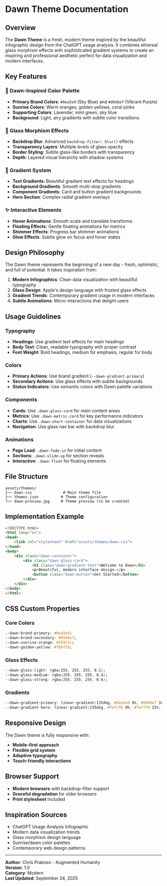 # Dawn Theme Documentation

## Overview
The **Dawn Theme** is a fresh, modern theme inspired by the beautiful infographic design from the ChatGPT usage analysis. It combines ethereal glass morphism effects with sophisticated gradient systems to create an inspiring and professional aesthetic perfect for data visualization and modern interfaces.

## Key Features

### 🌅 Dawn-Inspired Color Palette
- **Primary Brand Colors**: `#0ea5e9` (Sky Blue) and `#d946ef` (Vibrant Purple)
- **Sunrise Colors**: Warm oranges, golden yellows, coral pinks
- **Supporting Colors**: Lavender, mint green, sky blue
- **Background**: Light, airy gradients with subtle color transitions

### 🔮 Glass Morphism Effects
- **Backdrop Blur**: Advanced `backdrop-filter: blur()` effects
- **Transparency Layers**: Multiple levels of glass opacity
- **Border Styling**: Subtle glass-like borders with transparency
- **Depth**: Layered visual hierarchy with shadow systems

### 🎨 Gradient System
- **Text Gradients**: Beautiful gradient text effects for headings
- **Background Gradients**: Smooth multi-stop gradients
- **Component Gradients**: Card and button gradient backgrounds
- **Hero Section**: Complex radial gradient overlays

### ✨ Interactive Elements
- **Hover Animations**: Smooth scale and translate transforms
- **Floating Effects**: Gentle floating animations for metrics
- **Shimmer Effects**: Progress bar shimmer animations
- **Glow Effects**: Subtle glow on focus and hover states

## Design Philosophy

The Dawn theme represents the beginning of a new day - fresh, optimistic, and full of potential. It takes inspiration from:

1. **Modern Infographics**: Clean data visualization with beautiful typography
2. **Glass Design**: Apple's design language with frosted glass effects
3. **Gradient Trends**: Contemporary gradient usage in modern interfaces
4. **Subtle Animations**: Micro-interactions that delight users

## Usage Guidelines

### Typography
- **Headings**: Use gradient text effects for main headings
- **Body Text**: Clean, readable typography with proper contrast
- **Font Weight**: Bold headings, medium for emphasis, regular for body

### Colors
- **Primary Actions**: Use brand gradient (`--dawn-gradient-primary`)
- **Secondary Actions**: Use glass effects with subtle backgrounds
- **Status Indicators**: Use semantic colors with Dawn palette variations

### Components
- **Cards**: Use `.dawn-glass-card` for main content areas
- **Metrics**: Use `.dawn-metric-card` for key performance indicators
- **Charts**: Use `.dawn-chart-container` for data visualizations
- **Navigation**: Use glass nav bar with backdrop blur

### Animations
- **Page Load**: `.dawn-fade-in` for initial content
- **Sections**: `.dawn-slide-up` for section reveals
- **Interactive**: `.dawn-float` for floating elements

## File Structure

```
assets/themes/
├── dawn.css              # Main theme file
├── themes.json          # Theme configuration
└── dawn-preview.jpg     # Theme preview (to be created)
```

## Implementation Example

```html
<!DOCTYPE html>
<html lang="en">
<head>
    <link rel="stylesheet" href="assets/themes/dawn.css">
</head>
<body>
    <div class="dawn-container">
        <div class="dawn-glass-card">
            <h1 class="dawn-gradient-text">Welcome to Dawn</h1>
            <p>Beautiful, modern interface design.</p>
            <button class="dawn-button">Get Started</button>
        </div>
    </div>
</body>
</html>
```

## CSS Custom Properties

### Core Colors
```css
--dawn-brand-primary: #0ea5e9;
--dawn-brand-secondary: #d946ef;
--dawn-sunrise-orange: #fb923c;
--dawn-golden-yellow: #fbbf24;
```

### Glass Effects
```css
--dawn-glass-light: rgba(255, 255, 255, 0.2);
--dawn-glass-medium: rgba(255, 255, 255, 0.4);
--dawn-glass-strong: rgba(255, 255, 255, 0.6);
```

### Gradients
```css
--dawn-gradient-primary: linear-gradient(135deg, #0ea5e9 0%, #d946ef 100%);
--dawn-gradient-hero: linear-gradient(135deg, #fefcfb 0%, #fef7f0 25%, #fdf2f8 50%, #f0f9ff 75%, #faf5ff 100%);
```

## Responsive Design
The Dawn theme is fully responsive with:
- **Mobile-first approach**
- **Flexible grid system**
- **Adaptive typography**
- **Touch-friendly interactions**

## Browser Support
- **Modern browsers** with backdrop-filter support
- **Graceful degradation** for older browsers
- **Print stylesheet** included

## Inspiration Sources
- ChatGPT Usage Analysis Infographic
- Modern data visualization trends
- Glass morphism design language
- Sunrise/dawn color palettes
- Contemporary web design patterns

---

**Author**: Chris Prakoso - Augmented Humanity  
**Version**: 1.0  
**Category**: Modern  
**Last Updated**: September 24, 2025